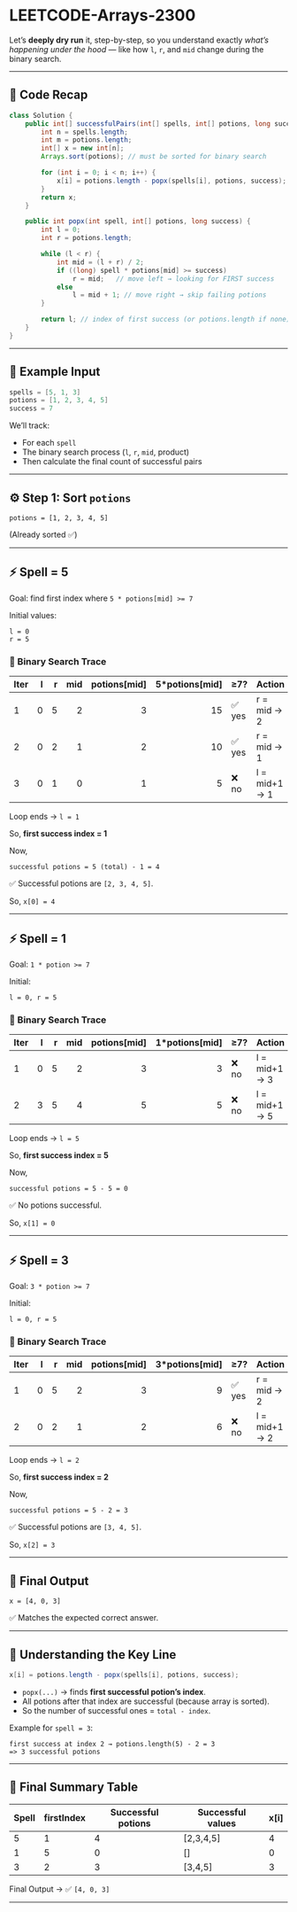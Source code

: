 # LEETCODE-Arrays-2300
Let’s **deeply dry run** it, step-by-step, so you understand exactly *what’s happening under the hood* — like how `l`, `r`, and `mid` change during the binary search.

---

## 🧩 Code Recap

```java
class Solution {
    public int[] successfulPairs(int[] spells, int[] potions, long success) {
        int n = spells.length;
        int m = potions.length;
        int[] x = new int[n];
        Arrays.sort(potions); // must be sorted for binary search

        for (int i = 0; i < n; i++) {
            x[i] = potions.length - popx(spells[i], potions, success);
        }
        return x;
    }

    public int popx(int spell, int[] potions, long success) {
        int l = 0;
        int r = potions.length;

        while (l < r) {
            int mid = (l + r) / 2;
            if ((long) spell * potions[mid] >= success)
                r = mid;   // move left → looking for FIRST success
            else
                l = mid + 1; // move right → skip failing potions
        }

        return l; // index of first success (or potions.length if none)
    }
}
```

---

## 🧠 Example Input

```java
spells = [5, 1, 3]
potions = [1, 2, 3, 4, 5]
success = 7
```

We’ll track:

* For each `spell`
* The binary search process (`l`, `r`, `mid`, product)
* Then calculate the final count of successful pairs

---

## ⚙️ Step 1: Sort `potions`

```
potions = [1, 2, 3, 4, 5]
```

(Already sorted ✅)

---

## ⚡ Spell = 5

Goal: find first index where
`5 * potions[mid] >= 7`

Initial values:

```
l = 0
r = 5
```

### 🔁 Binary Search Trace

| Iter |  l |  r | mid | potions[mid] | 5*potions[mid] | ≥7?   | Action        |
| ---- | -: | -: | --: | -----------: | -------------: | ----- | ------------- |
| 1    |  0 |  5 |   2 |            3 |             15 | ✅ yes | r = mid → 2   |
| 2    |  0 |  2 |   1 |            2 |             10 | ✅ yes | r = mid → 1   |
| 3    |  0 |  1 |   0 |            1 |              5 | ❌ no  | l = mid+1 → 1 |

Loop ends → `l = 1`

So, **first success index = 1**

Now,

```
successful potions = 5 (total) - 1 = 4
```

✅ Successful potions are `[2, 3, 4, 5]`.

So, `x[0] = 4`

---

## ⚡ Spell = 1

Goal: `1 * potion >= 7`

Initial:

```
l = 0, r = 5
```

### 🔁 Binary Search Trace

| Iter |  l |  r | mid | potions[mid] | 1*potions[mid] | ≥7?  | Action        |
| ---- | -: | -: | --: | -----------: | -------------: | ---- | ------------- |
| 1    |  0 |  5 |   2 |            3 |              3 | ❌ no | l = mid+1 → 3 |
| 2    |  3 |  5 |   4 |            5 |              5 | ❌ no | l = mid+1 → 5 |

Loop ends → `l = 5`

So, **first success index = 5**

Now,

```
successful potions = 5 - 5 = 0
```

✅ No potions successful.

So, `x[1] = 0`

---

## ⚡ Spell = 3

Goal: `3 * potion >= 7`

Initial:

```
l = 0, r = 5
```

### 🔁 Binary Search Trace

| Iter |  l |  r | mid | potions[mid] | 3*potions[mid] | ≥7?   | Action        |
| ---- | -: | -: | --: | -----------: | -------------: | ----- | ------------- |
| 1    |  0 |  5 |   2 |            3 |              9 | ✅ yes | r = mid → 2   |
| 2    |  0 |  2 |   1 |            2 |              6 | ❌ no  | l = mid+1 → 2 |

Loop ends → `l = 2`

So, **first success index = 2**

Now,

```
successful potions = 5 - 2 = 3
```

✅ Successful potions are `[3, 4, 5]`.

So, `x[2] = 3`

---

## 🧾 Final Output

```
x = [4, 0, 3]
```

✅ Matches the expected correct answer.

---

## 🧩 Understanding the Key Line

```java
x[i] = potions.length - popx(spells[i], potions, success);
```

* `popx(...)` → finds **first successful potion’s index**.
* All potions after that index are successful (because array is sorted).
* So the number of successful ones = `total - index`.

Example for `spell = 3`:

```
first success at index 2 → potions.length(5) - 2 = 3
=> 3 successful potions
```

---

## 🧮 Final Summary Table

| Spell | firstIndex | Successful potions | Successful values | x[i] |
| ----- | ---------- | ------------------ | ----------------- | ---- |
| 5     | 1          | 4                  | [2,3,4,5]         | 4    |
| 1     | 5          | 0                  | []                | 0    |
| 3     | 2          | 3                  | [3,4,5]           | 3    |

Final Output → ✅ `[4, 0, 3]`

---
